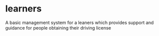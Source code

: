 # learners
A basic management system for a leaners which provides support and guidance for people obtaining their driving license
